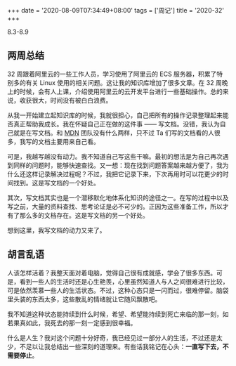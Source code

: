+++
date = '2020-08-09T07:34:49+08:00'
tags = ['周记']
title = '2020-32'
+++

8.3-8.9

## 两周总结

32 周跟着阿里云的一些工作人员，学习使用了阿里云的 ECS 服务器，积累了特别多的有关 Linux 使用的相关问题。这让我的知识库增加了很多文章。在 32 周晚上的时候，会有人上课，介绍使用阿里云的云开发平台进行一些基础操作。总的来说，收获很大，时间没有被白白浪费。

从我一开始建立起知识库的时候，我就很担心，自己把所有的操作记录整理起来能否真正帮助我成长。我在怀疑自己正在做的这件事 —— 写文档。没错，我认为自己就是在写文档。和 [MDN](https://developer.mozilla.org/zh-CN/) 团队没有什么两样，只不过 Ta 们写的文档看的人很多，我写的文档主要用来自己看。

可是，我越写越没有动力。我不知道自己写这些干嘛。最初的想法是为自己再次遇到同样的问题时，能够快速查找。又一想：现在找到问题答案越来越方便了，我为什么还这样记录解决过程呢？不过，我把它记录下来，下次再用时可以花更少的时间找到。这是写文档的一个好处。

其次，写文档其实也是一个潜移默化地体系化知识的途径之一。在写的过程中以及写之前，大量的资料查找、思考论证是必不可少的。正因为这些准备工作，所以才有了那么多的文档存在。这是写文档的另一个好处。

想到这里，我写文档的动力又来了。

## 胡言乱语

人该怎样活着？我整天面对着电脑，觉得自己很有成就感，学会了很多东西。可是，看到一些人的生活时还是心生艳羡，心里虽然知道人与人之间很难进行比较，可是依然羡慕一些人的生活状态。不过，这种心态只是一闪而过，很难停留。脑袋里头装的东西太多，这些散乱的情绪就让它随风飘散吧。

我不知道这种状态能持续到什么时候，希望、希望能持续到死亡来临的那一刻，如若果真如此，我死去的那一刻一定感到很幸福。

什么是人生？我对这个问题十分好奇，我已经见过一部分人的生活，不过还是太少，不足以让我总结出一些深刻的道理来。有些话我铭记在心头：**一直写下去，不需要停止**。
